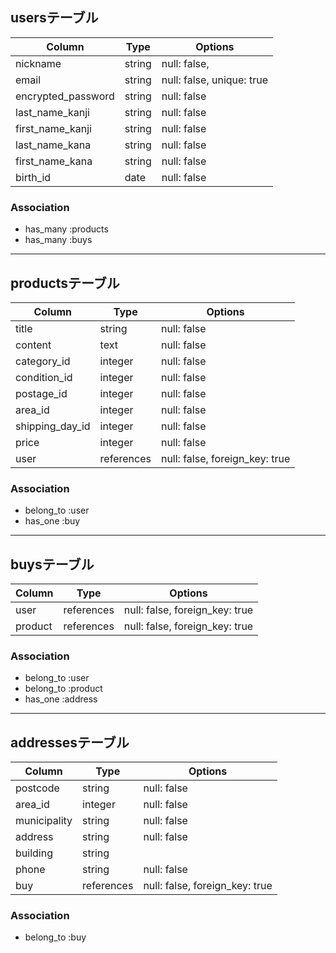 ## usersテーブル

| Column                | Type    | Options                   |
| --------------------- | ------- | ------------------------- |
| nickname              | string  | null: false,              |
| email                 | string  | null: false, unique: true |
| encrypted_password    | string  | null: false               |
| last_name_kanji       | string  | null: false               |
| first_name_kanji      | string  | null: false               |
| last_name_kana        | string  | null: false               |
| first_name_kana       | string  | null: false               |
| birth_id              | date    | null: false               |

### Association
- has_many :products
- has_many :buys

***

## productsテーブル

| Column          | Type       | Options                        |
| --------------- | ---------- | ------------------------------ |
| title           | string     | null: false                    |
| content         | text       | null: false                    |
| category_id     | integer    | null: false                    |
| condition_id	  | integer    | null: false                    |
| postage_id      | integer    | null: false                    |
| area_id         | integer    | null: false                    |
| shipping_day_id | integer    | null: false                    |
| price	          | integer    | null: false                    |
| user            | references | null: false, foreign_key: true |

### Association
- belong_to :user
- has_one   :buy

***

## buysテーブル

| Column  | Type       | Options                        |
| ------- | ---------- | ------------------------------ |
| user    | references | null: false, foreign_key: true |
| product | references | null: false, foreign_key: true |

### Association
- belong_to :user
- belong_to :product
- has_one   :address

***

## addressesテーブル

| Column       | Type       | Options                        |
| ------------ | ---------- | ------------------------------ |
| postcode     | string	    | null: false                    |
| area_id      | integer    | null: false                    |
| municipality | string     | null: false                    |
| address      | string     | null: false                    |
| building     | string     |                                |
| phone        | string     | null: false                    |
| buy          | references | null: false, foreign_key: true |

### Association
- belong_to :buy